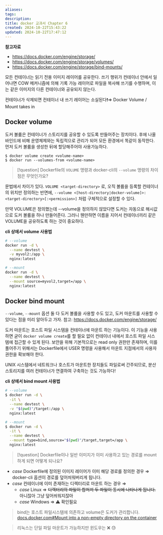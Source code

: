```yaml
---
aliases: 
tags: 
description:
title: docker 교과서 Chapter 6
created: 2024-10-22T15:43:22
updated: 2024-10-22T17:47:12
---
```

**참고자료**
- <https://docs.docker.com/engine/storage/>
- <https://docs.docker.com/engine/storage/volumes/>
- <https://docs.docker.com/engine/storage/bind-mounts/>  

모든 컨테이너는 읽기 전용 이미지 레이어를 공유한다. 쓰기 행위가 컨테이너 안에서 일어나면 COW 메커니즘에 의해 기록 가능 레이어로 파일을 복사해 쓰기를 수행하며, 이는 같은 이미지의 다른 컨테이너와 공유되지 않는다.

컨테이너가 삭제되면 컨테이너 내 쓰기 레이어는 소실된다❗️⇒ Docker Volume / Mount takes in

## Docker volume

도커 볼륨은 컨테이너가 스토리지를 공유할 수 있도록 만들어주는 장치이다. 후에 나올 바인드에 비해 운영체제와는 독립적으로 관리가 되어 모든 환경에서 똑같이 동작한다. 먼저 도커 볼륨을 생성한 뒤에 할당해주어야 사용가능하다.

```
$ docker volume create <volume-name>
$ docker run --volumes-from <volume-name>
```

> [!question] Dockerfile의 `VOLUME` 명령과 docker-cli의 `--volume` 명령의 차이점은 무엇인가요?

문법에서 차이가 있다. `VOLUME <target-directory>` 로, 오직 볼륨을 등록할 컨테이너의 위치만 정의하는 반면에, `--volume <[host-directory|docker-volume]>:<target-directory>[:<permission>]` 처럼 구체적으로 설정할 수 있다.

만약 VOLUME은 정의했는데 --volume을 정의하지 않았다면 도커는 자동으로 해시값으로 도커 볼륨을 하나 만들어준다. 그러니 웬만하면 이름을 지어서 컨테이너끼리 같은 VOLUME을 공유하도록 하는 것이 중요하다.

**cli 상에서 volume 사용법**

```sh
# --volume
docker run -d \
  --name devtest \
  -v myvol2:/app \
  nginx:latest

# --mount
docker run -d \
  --name devtest \
  --mount source=myvol2,target=/app \
  nginx:latest
```

## Docker bind mount

`--volume`, `--mount` 옵션 둘 다 도커 볼륨을 사용할 수도 있고, 도커 마운트를 사용할 수 있다는 점을 미리 알아두고 가자. 참고: <https://docs.docker.com/engine/storage/>

도커 마운트는 호스트 파일 시스템을 컨테이너에 마운트 하는 기능이다. 이 기능을 사용하면 굳이 `docker volume create`를 할 필요 없이 컨테이너 내에서 호스트 파일 시스템에 접근할 수 있게 된다. 보안을 위해 기본적으로는 read only 권한만 존재하며, 이를 풀어주기 위해서는 Dockerfile에서 USER 명령을 사용해서 마운트 지점에서의 사용자 권한을 확보해야 한다.

UNIX 시스템에서 네트워크나 호스트가 마운트한 장치들도 파일로써 간주되므로, 분산 스토리지를 여러 컨테이너가 연결하여 구축하는 것도 가능하다!

**cli 상에서 bind mount 사용법**

```bash
# --volume
$ docker run -d \
  -it \
  --name devtest \
  -v "$(pwd)"/target:/app \
  nginx:latest

# --mount
$ docker run -d \
  -it \
  --name devtest \
  --mount type=bind,source="$(pwd)"/target,target=/app \
  nginx:latest
```

> [!question] Dockerfile이나 일반 이미지가 이미 사용하고 있는 경로를 mount하게 되면 어떻게 되나요?

- *case* Dockerfile에 정의된 이미지 레이어가 이미 해당 경로를 정의한 경우 ⇒ docker-cli 옵션이 경로를 덮어씌워버리게 됩니다.
- *case* 컨테이너에 이미 존재하는 디렉터리로 마운트 하는 경우 ⇒ 
	- *case* Linux ⇒ ~~디렉터리의 파일이 합쳐져 두 파일이 동시에 나타나게 됩니다.~~ 아니잖아 그냥 덮어씌워지잖아
	- *case* Windows ⇒ ⚠️ 확인필요

> bind는 호스트 파일시스템에 의존하고 volume은 도커가 관리합니다. [docs.docker.com#Mount into a non-empty directory on the container](https://docs.docker.com/engine/storage/bind-mounts/#mount-into-a-non-empty-directory-on-the-container)

> 리눅스는 단일 파일 마운트가 가능하지만 윈도우는 ❌ 😓
